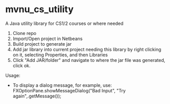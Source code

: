 # mvnu_cs_utility
A Java utility library for CS1/2 courses or where needed

1. Clone repo
2. Import/Open project in Netbeans
3. Build project to generate jar
4. Add jar library into current project needing this library by right clicking on it, selecting Properties, and then Libraries
5. Click "Add JAR/folder" and navigate to where the jar file was generated, click ok.

Usage: <br/>
* To display a dialog message, for example, use: FXOptionPane.showMessageDialog("Bad Input", "Try again",<Exception object>.getMessage()); <br/>
